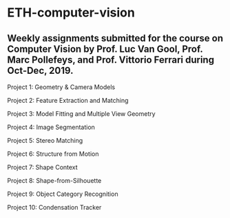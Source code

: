 # ETH-computer-vision

## Weekly assignments submitted for the course on Computer Vision by Prof. Luc Van Gool, Prof. Marc Pollefeys, and Prof. Vittorio Ferrari during Oct-Dec, 2019.

Project 1: Geometry & Camera Models

Project 2: Feature Extraction and Matching

Project 3: Model Fitting and Multiple View Geometry

Project 4: Image Segmentation

Project 5: Stereo Matching

Project 6: Structure from Motion

Project 7: Shape Context

Project 8: Shape-from-Silhouette

Project 9: Object Category Recognition

Project 10: Condensation Tracker
